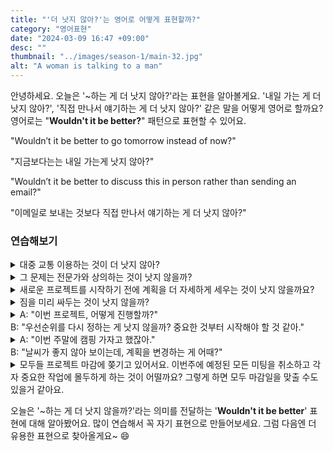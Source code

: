 ```yaml
---
title: "'더 낫지 않아?'는 영어로 어떻게 표현할까?"
category: "영어표현"
date: "2024-03-09 16:47 +09:00"
desc: ""
thumbnail: "../images/season-1/main-32.jpg"
alt: "A woman is talking to a man"
---
```


안녕하세요. 오늘은 '~하는 게 더 낫지 않아?'라는 표현을 알아볼게요. '내일 가는 게 더 낫지 않아?', '직접 만나서 얘기하는 게 더 낫지 않아?' 같은 말을 어떻게 영어로 할까요? 영어로는 "**Wouldn't it be better?**" 패턴으로 표현할 수 있어요.

"Wouldn’t it be better to go tomorrow instead of now?"

"지금보다는는 내일 가는게 낫지 않아?"

"Wouldn’t it be better to discuss this in person rather than sending an email?"

"이메일로 보내는 것보다 직접 만나서 얘기하는 게 더 낫지 않아?"

### 연습해보기

<details>
  <summary>대중 교통 이용하는 것이 더 낫지 않아?</summary>
  <span>Wouldn’t it be better to use public transportation</span>
</details>

<details>
  <summary>그 문제는 전문가와 상의하는 것이 낫지 않을까?</summary>
  <span>Wouldn’t it be better to consult an expert about that issue?</span>
</details>

<details>
  <summary>새로운 프로젝트를 시작하기 전에 계획을 더 자세하게 세우는 것이 낫지 않을까요?</summary>
<span>Wouldn’t it be better to make a more detailed plan before starting the new project?</span>
</details>

<details>
  <summary>짐을 미리 싸두는 것이 낫지 않을까?</summary>
  <span>Wouldn’t it be better to pack our bags in advance?</span>
</details>

<details>
  <summary>A: "이번 프로젝트, 어떻게 진행할까?"<br>B: "우선순위를 다시 정하는 게 낫지 않을까? 중요한 것부터 시작해야 할 것 같아."</summary>
<span>A: "How should we proceed with this project?"<br>B: "Wouldn’t it be better to reprioritize? I think we need to start with the most important tasks."</span>
</details>

<details>
  <summary>A: "이번 주말에 캠핑 가자고 했잖아."<br>B: "날씨가 좋지 않아 보이는데, 계획을 변경하는 게 어때?"</summary>
<span>A: "We said we’d go camping this weekend."<br>B: "The weather doesn’t look good. Wouldn’t it be better to change our plans?"</span>
</details>

<details>
  <summary>모두들 프로젝트 마감에 쫒기고 있어서요. 이번주에 예정된 모든 미팅을 취소하고 각자 중요한 작업에 몰두하게 하는 것이 어떨까요? 그렇게 하면 모두 마감일을 맞출 수도 있을거 같아요.</summary>
<span>Since everyone is rushed with the project deadline next week, wouldn’t it be better to cancel all the scheduled meetings this week and let everyone focus on their critical tasks? That way, we all might be able to meet the deadline."</span>
</details>

오늘은 '\~하는 게 더 낫지 않을까?'라는 의미를 전달하는 '**Wouldn't it be better**' 표현에 대해 알아봤어요. 많이 연습해서 꼭 자기 표현으로 만들어보세요. 그럼 다음엔 더 유용한 표현으로 찾아올게요~ 😄
